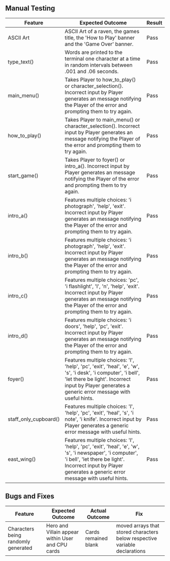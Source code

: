## Manual Testing

Feature | Expected Outcome | Result
--- | --- | ---
ASCII Art | ASCII Art of a raven, the games title, the 'How to Play' banner and the 'Game Over' banner. | Pass
type_text() | Words are printed to the terminal one character at a time in random intervals between .001 and .06 seconds. | Pass
main_menu() | Takes Player to how_to_play() or character_selection(). Incorrect input by Player generates an message notifying the Player of the error and prompting them to try again. | Pass
how_to_play() | Takes Player to main_menu() or character_selection(). Incorrect input by Player generates an message notifying the Player of the error and prompting them to try again. | Pass
start_game() | Takes Player to foyer() or intro_a(). Incorrect input by Player generates an message notifying the Player of the error and prompting them to try again. | Pass
intro_a() | Features multiple choices: 'i photograph', 'help', 'exit'. Incorrect input by Player generates an message notifying the Player of the error and prompting them to try again. | Pass
intro_b() | Features multiple choices: 'i photograph', 'help', 'exit'. Incorrect input by Player generates an message notifying the Player of the error and prompting them to try again. | Pass
intro_c() | Features multiple choices: 'pc', 'i flashlight', 'l', 'n', 'help', 'exit'. Incorrect input by Player generates an message notifying the Player of the error and prompting them to try again. | Pass
intro_d() | Features multiple choices: 'i doors', 'help', 'pc', 'exit'. Incorrect input by Player generates an message notifying the Player of the error and prompting them to try again. | Pass
foyer() | Features multiple choices: 'l', 'help', 'pc', 'exit', 'heal', 'e', 'w', 's', 'i desk', 'i computer', 'i bell', 'let there be light'. Incorrect input by Player generates a generic error message with useful hints. | Pass
staff_only_cupboard() | Features multiple choices: 'l', 'help', 'pc', 'exit', 'heal', 's', 'i note', 'i knife'. Incorrect input by Player generates a generic error message with useful hints. | Pass
east_wing() | Features multiple choices: 'l', 'help', 'pc', 'exit', 'heal', 'e', 'w', 's', 'i newspaper', 'i computer', 'i bell', 'let there be light'. Incorrect input by Player generates a generic error message with useful hints. | Pass

## Bugs and Fixes

Feature | Expected Outcome | Actual Outcome | Fix
--- | --- | --- | ---
Characters being randomly generated | Hero and Villain appear within User and CPU cards | Cards remained blank | moved arrays that stored characters below respective variable declarations
